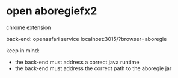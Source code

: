 # open aboregiefx2

chrome extension

back-end: opensafari service localhost:3015/?browser=aboregie

keep in mind: 
- the back-end must address a correct java runtime
- the back-end must address the  correct path to the aboregie jar